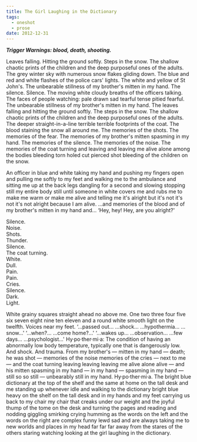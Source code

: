 ```yaml
---
title: The Girl Laughing in the Dictionary
tags:
  - oneshot
  - prose
date: 2012-12-31
---
```


___Trigger Warnings: blood, death, shooting.___

Leaves falling. Hitting the ground softly. Steps in the snow. The shallow chaotic prints of the children and the deep purposeful ones of the adults. The grey winter sky with numerous snow flakes gliding down. The blue and red and white flashes of the police cars' lights. The white and yellow of St John's. The unbearable stillness of my brother's mitten in my hand. The silence. Silence. The moving white cloudy breaths of the officers talking. The faces of people watching: pale drawn sad tearful tense pitied fearful. The unbearable stillness of my brother's mitten in my hand. The leaves falling and hitting the ground softly. The steps in the snow. The shallow chaotic prints of the children and the deep purposeful ones of the adults. The deeper straight-in-a-line terrible terrible footprints of the coat. The blood staining the snow all around me. The memories of the shots. The memories of the fear. The memories of my brother's mitten spasming in my hand. The memories of the silence. The memories of the noise. The memories of the coat turning and leaving and leaving me alive alone among the bodies bleeding torn holed cut pierced shot bleeding of the children on the snow.


An officer in blue and white taking my hand and pushing my fingers open and pulling me softly to my feet and walking me to the ambulance and sitting me up at the back legs dangling for a second and slowing stopping still my entire body still until someone in white covers me and rubs me to make me warm or make me alive and telling me it's alright but it's not it's not it's not alright because I am alive. …and memories of the blood and of my brother's mitten in my hand and… ‘Hey, hey! Hey, are you alright?'


Silence.  
Noise.  
Shots.  
Thunder.  
Silence.  
The coat turning.  
White.  
Dull.  
Pain.  
Pain.  
Cries.  
Silence.  
Dark.  
Light.


White grainy squares straight ahead no above me. One two three four five six seven eight nine ten eleven and a round white smooth light on the twelfth. Voices near my feet. ‘…passed out… …shock… …hypothermia… …snow…' ‘…when?… …come home?…' ‘…wakes up… …observation… …few days… …psychologist…' Hy·po·ther·mi·a: The condition of having an abnormally low body temperature, typically one that is dangerously low. And shock. And trauma. From my brother's — mitten in my hand — death; he was shot — memories of the noise memories of the cries — next to me — and the coat turning leaving leaving leaving me alive alone alive — and his mitten spasming in my hand — in my hand — spasming in my hand — still so so still — unbearably still in my hand. Hy·po·ther·mi·a. The bright blue dictionary at the top of the shelf and the same at home on the tall desk and me standing up whenever idle and walking to the dictionary bright blue heavy on the shelf on the tall desk and in my hands and my feet carrying us back to my chair my chair that creaks under our weight and the joyful thump of the tome on the desk and turning the pages and reading and nodding giggling smirking crying humming as the words on the left and the words on the right are complex funny lewd sad and are always taking me to new worlds and places in my head far far far away from the stares of the others staring watching looking at the girl laughing in the dictionary.
